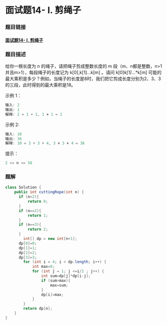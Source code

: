 # 面试题14- I. 剪绳子

### 题目链接

#### [面试题14- I. 剪绳子](https://leetcode-cn.com/problems/jian-sheng-zi-lcof/)



### 题目描述

给你一根长度为 n 的绳子，请把绳子剪成整数长度的 m 段（m、n都是整数，n>1并且m>1），每段绳子的长度记为 k[0],k[1]...k[m] 。请问 k[0]*k[1]*...*k[m] 可能的最大乘积是多少？例如，当绳子的长度是8时，我们把它剪成长度分别为2、3、3的三段，此时得到的最大乘积是18。

示例 1：

```java
输入: 2
输出: 1
解释: 2 = 1 + 1, 1 × 1 = 1
```


示例 2:

```java
输入: 10
输出: 36
解释: 10 = 3 + 3 + 4, 3 × 3 × 4 = 36
```


提示：

```java
2 <= n <= 58
```



### 题解

```java
class Solution {
    public int cuttingRope(int n) {
      if (n<2){
          return 0;
      }
      if (n==2){
          return 1;
      }
      if (n==3){
          return 2;
      }
        int[] dp = new int[n+1];
      dp[0]=0;
      dp[1]=1;
      dp[2]=2;
      dp[3]=3;
        for (int i = 4; i < dp.length; i++) {
            int max=0;
            for (int j = 1; j <=i/2 ; j++) {
                int sum=dp[j]*dp[i-j];
                if (sum>max){
                    max=sum;
                }
                dp[i]=max;
            }
        }
        return dp[n];
    }
}
```

